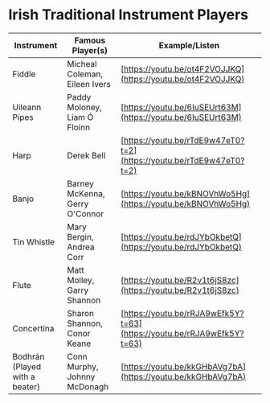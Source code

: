 ﻿# Irish Traditional Instrument Players

<!--Change examples to names on links -->

| Instrument                     | Famous Player(s)               | Example/Listen                    |
|--------------------------------|--------------------------------|-----------------------------------|
| Fiddle                         | Micheal Coleman, Eileen Ivers  | [https://youtu.be/ot4F2VOJJKQ](https://youtu.be/ot4F2VOJJKQ)      |
| Uileann Pipes                  | Paddy Moloney, Liam Ó Floinn   | [https://youtu.be/6IuSEUrt63M](https://youtu.be/6IuSEUrt63M)      |
| Harp                           | Derek Bell                     | [https://youtu.be/rTdE9w47eT0?t=2](https://youtu.be/rTdE9w47eT0?t=2)  |
| Banjo                          | Barney McKenna, Gerry O'Connor | [https://youtu.be/kBNOVhWo5Hg](https://youtu.be/kBNOVhWo5Hg)      |
| Tin Whistle                    | Mary Bergin, Andrea Corr       | [https://youtu.be/rdJYbOkbetQ](https://youtu.be/rdJYbOkbetQ)      |
| Flute                          | Matt Molley, Garry Shannon     | [https://youtu.be/R2v1t6jS8zc](https://youtu.be/R2v1t6jS8zc)      |
| Concertina                     | Sharon Shannon, Conor Keane    | [https://youtu.be/rRJA9wEfk5Y?t=63](https://youtu.be/rRJA9wEfk5Y?t=63) |
| Bodhrán (Played with a beater) | Conn Murphy, Johnny McDonagh   | [https://youtu.be/kkGHbAVg7bA](https://youtu.be/kkGHbAVg7bA)     |